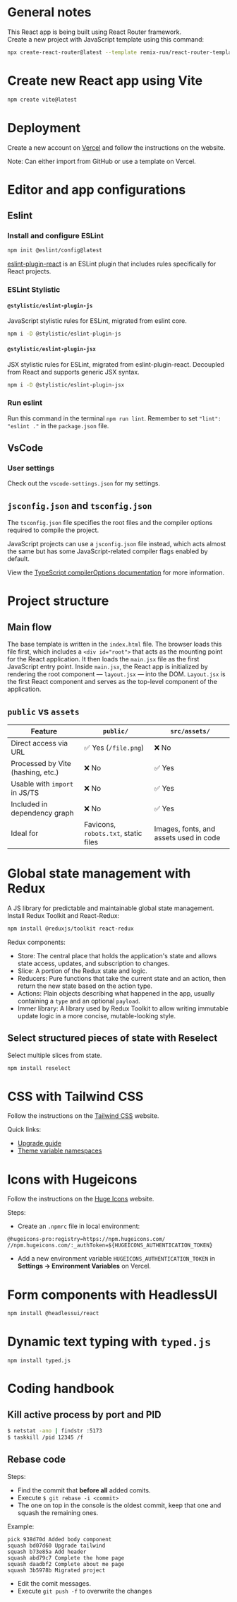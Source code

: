 # General notes

This React app is being built using React Router framework.</br>
Create a new project with JavaScript template using this command:

```bash
npx create-react-router@latest --template remix-run/react-router-templates/javascript

```

# Create new React app using Vite

```bash
npm create vite@latest
```

# Deployment

Create a new account on [Vercel](https://vercel.com/) and follow the instructions on the website.

Note: Can either import from GitHub or use a template on Vercel.

# Editor and app configurations

## Eslint

### Install and configure ESLint

```bash
npm init @eslint/config@latest
```

[eslint-plugin-react](https://www.npmjs.com/package/eslint-plugin-react) is an ESLint plugin that includes rules specifically for React projects.

### ESLint Stylistic

#### `@stylistic/eslint-plugin-js`

JavaScript stylistic rules for ESLint, migrated from eslint core.

```bash
npm i -D @stylistic/eslint-plugin-js
```

#### `@stylistic/eslint-plugin-jsx`

JSX stylistic rules for ESLint, migrated from eslint-plugin-react. Decoupled from React and supports generic JSX syntax.

```bash
npm i -D @stylistic/eslint-plugin-jsx
```

### Run eslint

Run this command in the terminal `npm run lint`. Remember to set `"lint": "eslint ."` in the `package.json` file.

## VsCode

### User settings

Check out the `vscode-settings.json` for my settings.

## `jsconfig.json` and `tsconfig.json`

The `tsconfig.json` file specifies the root files and the compiler options required to compile the project.

JavaScript projects can use a `jsconfig.json` file instead, which acts almost the same but has some JavaScript-related compiler flags enabled by default.

View the [TypeScript compilerOptions documentation](https://www.typescriptlang.org/tsconfig/#compilerOptions) for more information.

# Project structure

## Main flow

The base template is written in the `index.html` file. The browser loads this file first, which includes a
`<div id="root">` that acts as the mounting point for the React application. It then loads the `main.jsx` file as the
first JavaScript entry point. Inside `main.jsx`, the React app is initialized by rendering the root component —
`layout.jsx` — into the DOM. `Layout.jsx` is the first React component and serves as the top-level component of the
application.

## `public` vs `assets`

| Feature                           | `public/`                            | `src/assets/`                          |
| --------------------------------- | ------------------------------------ | -------------------------------------- |
| Direct access via URL             | ✅ Yes (`/file.png`)                  | ❌ No                                   |
| Processed by Vite (hashing, etc.) | ❌ No                                 | ✅ Yes                                  |
| Usable with `import` in JS/TS     | ❌ No                                 | ✅ Yes                                  |
| Included in dependency graph      | ❌ No                                 | ✅ Yes                                  |
| Ideal for                         | Favicons, `robots.txt`, static files | Images, fonts, and assets used in code |

# Global state management with Redux

A JS library for predictable and maintainable global state management.<br>
Install Redux Toolkit and React-Redux:

```bash
npm install @reduxjs/toolkit react-redux
```

Redux components:
- Store: The central place that holds the application's state and allows state access, updates, and subscription to changes.
- Slice: A portion of the Redux state and logic.
- Reducers: Pure functions that take the current state and an action, then return the new state based on the action type.
- Actions: Plain objects describing what happened in the app, usually containing a `type` and an optional `payload`.
- Immer library: A library used by Redux Toolkit to allow writing immutable update logic in a more concise, mutable-looking style.

## Select structured pieces of state with Reselect

Select multiple slices from state.

```bash
npm install reselect
```

# CSS with Tailwind CSS

Follow the instructions on the [Tailwind CSS](https://tailwindcss.com/docs/installation/using-vite) website.

Quick links:
- [Upgrade guide](https://tailwindcss.com/docs/upgrade-guide)
- [Theme variable namespaces](https://tailwindcss.com/docs/theme#theme-variable-namespaces)

# Icons with Hugeicons

Follow the instructions on the [Huge Icons](https://docs.hugeicons.com/license/activate-license) website.

Steps:
- Create an `.npmrc` file in local environment:
```
@hugeicons-pro:registry=https://npm.hugeicons.com/
//npm.hugeicons.com/:_authToken=${HUGEICONS_AUTHENTICATION_TOKEN}
```
- Add a new environment variable `HUGEICONS_AUTHENTICATION_TOKEN` in **Settings → Environment Variables** on Vercel.

# Form components with HeadlessUI

```bash
npm install @headlessui/react
```

# Dynamic text typing with `typed.js`

```
npm install typed.js
```

# Coding handbook

## Kill active process by port and PID

```bash
$ netstat -ano | findstr :5173
$ taskkill /pid 12345 /f
```

## Rebase code

Steps:
- Find the commit that **before all** added comits.
- Execute `$ git rebase -i <commit>`
- The one on top in the console is the oldest commit, keep that one and squash the remaining ones.

Example:
```
pick 938d70d Added body component
squash bd07d60 Upgrade tailwind
squash b73e85a Add header
squash abd79c7 Complete the home page
squash daadbf2 Complete about me page
squash 3b5978b Migrated project
```

- Edit the comit messages.
- Execute `git push -f` to overwrite the changes